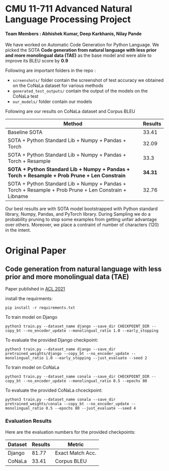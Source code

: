 # CMU 11-711 Advanced Natural Language Processing Project

#### Team Members : Abhishek Kumar, Deep Karkhanis, Nilay Pande

We have worked on Automatic Code Generation for Python Language. We picked the SOTA **Code generation from natural language with less prior and more monolingual data (TAE)** as the base model and were able to improve its BLEU score by **0.9**

Following are important folders in the repo :
* `screenshots/` folder contain the screenshot of test accuracy we obtained on the CoNaLa dataset for various methods
* `generated_test_outputs/` contain the output of the models on the CoNaLa test
* `our_models/` folder contain our models


Following are our results on CoNaLa dataset and Corpus BLEU

| Method  | Results      | 
| ------- | ------------ |
| Baseline SOTA | 33.41  |
| SOTA + Python Standard Lib + Numpy + Pandas + Torch| 32.09        | 
| SOTA + Python Standard Lib + Numpy + Pandas + Torch + Resample  | 33.3        | 
| **SOTA + Python Standard Lib + Numpy + Pandas + Torch + Resample + Prob Prune + Len Constrain**  | **34.31**        | 
| SOTA + Python Standard Lib + Numpy + Pandas + Torch + Resample + Prob Prune + Len Constrain + Libname  | 32.76        | 


Our best results are with SOTA model bootstrapped with Python standard library, Numpy, Pandas, and PyTorch library. During Sampling we do a probability pruning to stop some examples from getting unfair advantage over others. Moreover, we place a contraint of number of characters (120) in the intent.




# Original Paper
## Code generation from natural language with less prior and more monolingual data (TAE)

Paper published in [ACL 2021](https://aclanthology.org/2021.acl-short.98/)


install the requirments:
```
pip install -r requirements.txt
```

To train model on Django
```
python3 train.py --dataset_name django --save_dir CHECKPOINT_DIR --copy_bt --no_encoder_update --monolingual_ratio 1.0 --early_stopping
``` 
To evaluate the provided Django checkpoint:
```
python3 train.py --dataset_name django --save_dir pretrained_weights/django --copy_bt --no_encoder_update --monolingual_ratio 1.0 --early_stopping --just_evaluate --seed 2
``` 
To train model on CoNaLa
```
python3 train.py --dataset_name conala --save_dir CHECKPOINT_DIR --copy_bt --no_encoder_update --monolingual_ratio 0.5 --epochs 80
``` 
To evaluate the provided CoNaLa chceckpoint:
```
python3 train.py --dataset_name conala --save_dir pretrained_weights/conala --copy_bt --no_encoder_update --monolingual_ratio 0.5 --epochs 80 --just_evaluate --seed 4
```

### Evaluation Results
Here are the evaluation numbers for the provided checkpoints:

| Dataset | Results      | Metric             |
| ------- | ------------ | ------------------ |
| Django  | 81.77        | Exact Match Acc.   |
| CoNaLa  | 33.41        | Corpus BLEU        |
